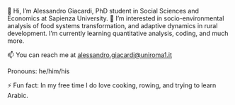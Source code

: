 👋 Hi, I’m Alessandro Giacardi, PhD student in Social Sciences and Economics at Sapienza University.
🌱 I’m interested in socio-environmental analysis of food systems transformation, and adaptive dynamics in rural development. I’m currently learning quantitative analysis, coding, and much more.

📫 You can reach me at alessandro.giacardi@uniroma1.it

Pronouns: he/him/his

⚡ Fun fact: In my free time I do love cooking, rowing, and trying to learn Arabic.

<!---
alessandrogiacardi/alessandrogiacardi is a ✨ special ✨ repository because its `README.md` (this file) appears on your GitHub profile.
You can click the Preview link to take a look at your changes.
--->
